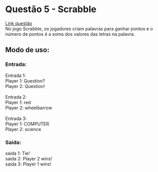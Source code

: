 # Questão 5 - Scrabble
[Link questão](https://cs50xemportugues.github.io/2024/exercicios/2/scrabble.html)
<br>No jogo Scrabble, os jogadores criam palavras para ganhar pontos e o número de pontos é a soma dos valores das letras na palavra.
## Modo de uso:
### Entrada:
  Entrada 1: 
  <br>Player 1: Question?
  <br>Player 2: Question!
<br><br>Entrada 2:
<br>Player 1: red
<br>Player 2: wheelbarrow
<br><br>Entrada 3:
<br> Player 1: COMPUTER
<br>Player 2: science

 
### Saida:
saida 1: Tie!
<br>saida 2: Player 2 wins!
<br>saida 3: Player 1 wins! 
